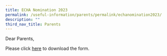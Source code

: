 ```yaml
---
title: ECHA Nomination 2023
permalink: /useful-information/parents/permalink/echanomination2023/
description: ""
third_nav_title: Parents
---
```

Dear Parents,

Please click [here](/files/nomination%20form_2023_4july2023.pdf) to download the form.
